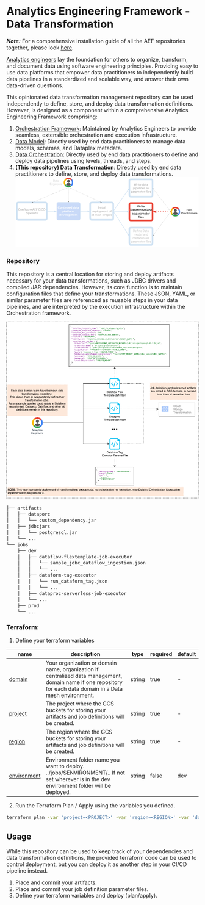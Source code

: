 # Analytics Engineering Framework - Data Transformation
***Note:*** For a comprehensive installation guide of all the AEF repositories together, please look [here](https://github.com/oscarpulido55/aef-orchestration-framework/blob/main/AEF_DEPLOYMENT.md).

[Analytics engineers](https://www.getdbt.com/what-is-analytics-engineering) lay the foundation for others to organize, transform, and document data using software engineering principles. Providing easy to use data platforms that empower data practitioners to independently build data pipelines in a standardized and scalable way, and answer their own data-driven questions.

This opinionated data transformation management repository can be used independently to define, store, and deploy data transformation definitions. However, is designed as a component within a comprehensive Analytics Engineering Framework comprising:
1. [Orchestration Framework](https://github.com/oscarpulido55/aef-orchestration-framework): Maintained by Analytics Engineers to provide seamless, extensible orchestration and execution infrastructure.
1. [Data Model](https://github.com/oscarpulido55/aef-data-model): Directly used by end data practitioners to manage data models, schemas, and Dataplex metadata.
1. [Data Orchestration](https://github.com/oscarpulido55/aef-data-orchestration): Directly used by end data practitioners to define and deploy data pipelines using levels, threads, and steps.
1. **(This repository) Data Transformation**: Directly used by end data practitioners to define, store, and deploy data transformations.
![AEF_repositories.png](AEF_repositories.png)


### Repository
This repository is a central location for storing and deploy artifacts necessary for your data transformations, such as JDBC drivers and compiled JAR dependencies. However, its core function is to maintain configuration files that define your transformations. These JSON, YAML, or similar parameter files are referenced as reusable steps in your data pipelines, and are interpreted by the execution infrastructure within the Orchestration framework.

![data_processing_repo.png](data_processing_repo.png)
```
├── artifacts
│   ├── dataporc
│   │   └── custom_dependency.jar
│   ├── jdbcjars
│   │   └── postgresql.jar
│   └── ...
└── jobs
    ├── dev
    │   ├── dataflow-flextemplate-job-executor
    │   │   └── sample_jdbc_dataflow_ingestion.json
    │   │   └── ...        
    │   ├── dataform-tag-executor
    │   │   └── run_dataform_tag.json
    │   │   └── ... 
    │   ├── dataproc-serverless-job-executor
    │   └── ...
    ├── prod
    └── ...
```

### Terraform:
1. Define your terraform variables
<!-- BEGIN TFDTFOC -->
| name                                        | description                                                                                                                                                   | type     | required | default |
|---------------------------------------------|---------------------------------------------------------------------------------------------------------------------------------------------------------------|----------|----------|---------|
| [domain](terraform/variables.tf#L17)        | Your organization or domain name, organization if centralized data management, domain name if one repository for each data domain in a Data mesh environment. | string   | true     | -       |
| [project](terraform/variables.tf#L23)       | The project where the GCS buckets for storing your artifacts and job definitions will be created.                                                             | string   | true     | -       |
| [region](terraform/variables.tf#L29)        | The region where the GCS buckets for storing your artifacts and job definitions will be created.                                                              | string   | true     | -       |
| [environment](terraform/variables.tf#L35)   | Environment folder name you want to deploy. ../jobs/$ENVIRONMENT/.. If not set wherever is in the dev environment folder will be deployed.                    | string   | false    | dev     |
<!-- END TFDOC -->
2. Run the Terraform Plan / Apply using the variables you defined.
```bash
terraform plan -var 'project=<PROJECT>' -var 'region=<REGION>' -var 'domain=<DOMAIN_NAME>' -var 'environment=dev'
```

## Usage
While this repository can be used to keep track of your dependencies and data transformation definitions, the provided terraform code can be used to control deployment, but you can deploy it as another step in your CI/CD pipeline instead.
1. Place and commit your artifacts.
2. Place and commit your job definition parameter files.
3. Define your terraform variables and deploy (plan/apply).
